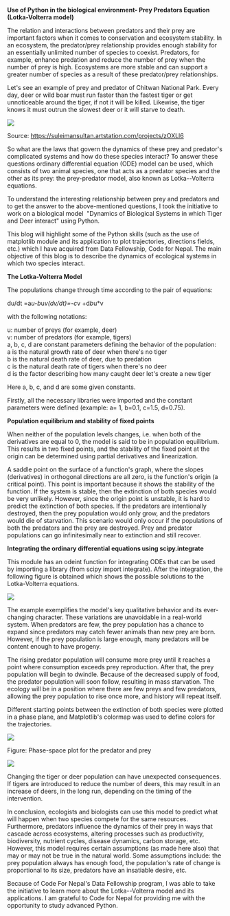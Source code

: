 **Use of Python in the biological environment- Prey Predators Equation (Lotka-Volterra model)**

The relation and interactions between predators and their prey are important factors when it comes to conservation and ecosystem stability. In an ecosystem, the predator/prey relationship provides enough stability for an essentially unlimited number of species to coexist. Predators, for example, enhance predation and reduce the number of prey when the number of prey is high. Ecosystems are more stable and can support a greater number of species as a result of these predator/prey relationships. 

Let's see an example of prey and predator of Chitwan National Park. Every day, deer or wild boar must run faster than the fastest tiger or get unnoticeable around the tiger, if not it will be killed. Likewise, the tiger knows it must outrun the slowest deer or it will starve to death. 

![](https://lh3.googleusercontent.com/yfHLTvrM9-ZEy7NVz0vrfGQDxPGwnjelvB8tEjQuJ1Dh4HitapAxNLgx0efkLG2OgQzFQ72eUtnwqYp2TkrmWsBBAPUUOCeQHZZrxpFqtQmGYF4zAGoldG1_gZr5k5P2Uy-mEU4KA9TJxxPO1g)

Source: <https://suleimansultan.artstation.com/projects/zOXLl6> 

So what are the laws that govern the dynamics of these prey and predator's complicated systems and how do these species interact? To answer these questions ordinary differential equation (ODE) model can be used, which consists of two animal species, one that acts as a predator species and the other as its prey: the prey-predator model, also known as Lotka--Volterra equations.

To understand the interesting relationship between prey and predators and to get the answer to the above-mentioned questions, I took the initiative to work on a biological model  "Dynamics of Biological Systems in which Tiger and Deer interact" using Python. 

This blog will highlight some of the Python skills (such as the use of matplotlib module and its application to plot trajectories, directions fields, etc.) which I have acquired from Data Fellowship, Code for Nepal. The main objective of this blog is to describe the dynamics of ecological systems in which two species interact.

**The Lotka-Volterra Model**

The populations change through time according to the pair of equations:

du/dt =a*u-b*u*v(dv/dt)=-c*v +d*b*u*v

with the following notations: 

u: number of preys (for example, deer)\
v: number of predators (for example, tigers)\
a, b, c, d are constant parameters defining the behavior of the population:\
a is the natural growth rate of deer when there's no tiger\
b is the natural death rate of deer, due to predation\
c is the natural death rate of tigers when there's no deer\
d is the factor describing how many caught deer let's create a new tiger

Here a, b, c, and d are some given constants.

Firstly, all the necessary libraries were imported and the constant parameters were defined (example: a= 1, b=0.1, c=1.5, d=0.75). 

**Population equilibrium and stability of fixed points**

When neither of the population levels changes, i.e. when both of the derivatives are equal to 0, the model is said to be in population equilibrium. This results in two fixed points, and the stability of the fixed point at the origin can be determined using partial derivatives and linearization.

A saddle point on the surface of a function's graph, where the slopes (derivatives) in orthogonal directions are all zero, is the function's origin (a critical point). This point is important because it shows the stability of the function. If the system is stable, then the extinction of both species would be very unlikely. However, since the origin point is unstable, it is hard to predict the extinction of both species. If the predators are intentionally destroyed, then the prey population would only grow, and the predators would die of starvation. This scenario would only occur if the populations of both the predators and the prey are destroyed. Prey and predator populations can go infinitesimally near to extinction and still recover.

**Integrating the ordinary differential equations using scipy.integrate**

This module has an odeint function for integrating ODEs that can be used by importing a library (from scipy import integrate). After the integration, the following figure is obtained which shows the possible solutions to the Lotka-Volterra equations.

![](https://lh4.googleusercontent.com/wWTChHxus5WVkptuXj2UAUkGEL1BMxOJBO9LAdEM3ryHVWR5Q3-mYteVw_0AdBTqXXH-EWYeqLLCb6Ocun8dQS88s3ZkLwXuiodXrzRdUWBluHhYqDne-YC4p6ET4Wi4KIe1Wc0JhPd_YHhGNA)

The example exemplifies the model's key qualitative behavior and its ever-changing character. These variations are unavoidable in a real-world system. When predators are few, the prey population has a chance to expand since predators may catch fewer animals than new prey are born. However, if the prey population is large enough, many predators will be content enough to have progeny. 

The rising predator population will consume more prey until it reaches a point where consumption exceeds prey reproduction. After that, the prey population will begin to dwindle. Because of the decreased supply of food, the predator population will soon follow, resulting in mass starvation. The ecology will be in a position where there are few preys and few predators, allowing the prey population to rise once more, and history will repeat itself. 

Different starting points between the extinction of both species were plotted in a phase plane, and Matplotlib's colormap was used to define colors for the trajectories.

![](https://lh4.googleusercontent.com/cZLUJCBfrwWbHw2sARY2863RAmtg4lRZxjrTZYeKqRaTh0F7XEe1d6kaLrWuaqpoyDpdsMURzaayQ8gKDmSRPgxNtwVDBHW6gLWwXK_hRPFhFMrLb8uP08QqMQ0-08mM5fOsL9IS4C_zAjZVYQ)

Figure: Phase-space plot for the predator and prey

![](https://lh6.googleusercontent.com/sWXM_92cQRZCwm5F0T2hZ0KYciOEKawyaWGCrgpdZIQmuChQaytonxte53EWAFSjo-n6cJJrMwpfCo9ZZwnNqMJAurnq0BLphd6PTiaPmYB2PNYCUkATfH1mq3M47bqaTzJixMQUDJRh_qbo5g)

Changing the tiger or deer population can have unexpected consequences. If tigers are introduced to reduce the number of deers, this may result in an increase of deers, in the long run, depending on the timing of the intervention.

In conclusion, ecologists and biologists can use this model to predict what will happen when two species compete for the same resources. Furthermore, predators influence the dynamics of their prey in ways that cascade across ecosystems, altering processes such as productivity, biodiversity, nutrient cycles, disease dynamics, carbon storage, etc. However, this model requires certain assumptions (as made here also) that may or may not be true in the natural world. Some assumptions include: the prey population always has enough food, the population's rate of change is proportional to its size, predators have an insatiable desire, etc.

Because of Code For Nepal's Data Fellowship program, I was able to take the initiative to learn more about the Lotka--Volterra model and its applications. I am grateful to Code for Nepal for providing me with the opportunity to study advanced Python.
